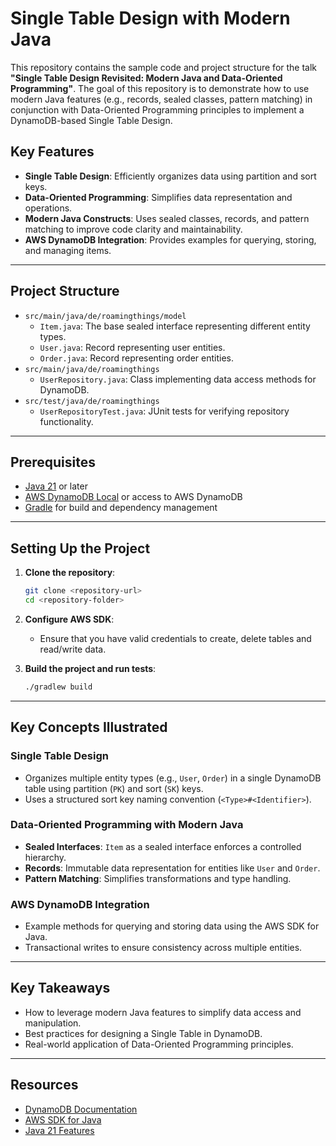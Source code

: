 # Single Table Design with Modern Java

This repository contains the sample code and project structure for the talk **"Single Table Design Revisited: Modern Java and Data-Oriented Programming"**. The goal of this repository is to demonstrate how to use modern Java features (e.g., records, sealed classes, pattern matching) in conjunction with Data-Oriented Programming principles to implement a DynamoDB-based Single Table Design.

## Key Features

- **Single Table Design**: Efficiently organizes data using partition and sort keys.
- **Data-Oriented Programming**: Simplifies data representation and operations.
- **Modern Java Constructs**: Uses sealed classes, records, and pattern matching to improve code clarity and maintainability.
- **AWS DynamoDB Integration**: Provides examples for querying, storing, and managing items.

---

## Project Structure

- `src/main/java/de/roamingthings/model`
    - `Item.java`: The base sealed interface representing different entity types.
    - `User.java`: Record representing user entities.
    - `Order.java`: Record representing order entities.
- `src/main/java/de/roamingthings`
    - `UserRepository.java`: Class implementing data access methods for DynamoDB.
- `src/test/java/de/roamingthings`
    - `UserRepositoryTest.java`: JUnit tests for verifying repository functionality.

---

## Prerequisites

- [Java 21](https://docs.aws.amazon.com/corretto/latest/corretto-21-ug/downloads-list.html) or later
- [AWS DynamoDB Local](https://docs.aws.amazon.com/amazondynamodb/latest/developerguide/DynamoDBLocal.html) or access to AWS DynamoDB
- [Gradle](https://gradle.org/install/) for build and dependency management

---

## Setting Up the Project

1. **Clone the repository**:

   ```bash
   git clone <repository-url>
   cd <repository-folder>
   ```

2. **Configure AWS SDK**:

    - Ensure that you have valid credentials to create, delete tables and read/write data.

3. **Build the project and run tests**:

   ```bash
   ./gradlew build
   ```

---

## Key Concepts Illustrated

### Single Table Design

- Organizes multiple entity types (e.g., `User`, `Order`) in a single DynamoDB table using partition (`PK`) and sort (`SK`) keys.
- Uses a structured sort key naming convention (`<Type>#<Identifier>`).

### Data-Oriented Programming with Modern Java

- **Sealed Interfaces**: `Item` as a sealed interface enforces a controlled hierarchy.
- **Records**: Immutable data representation for entities like `User` and `Order`.
- **Pattern Matching**: Simplifies transformations and type handling.

### AWS DynamoDB Integration

- Example methods for querying and storing data using the AWS SDK for Java.
- Transactional writes to ensure consistency across multiple entities.

---

## Key Takeaways

- How to leverage modern Java features to simplify data access and manipulation.
- Best practices for designing a Single Table in DynamoDB.
- Real-world application of Data-Oriented Programming principles.

---

## Resources

- [DynamoDB Documentation](https://docs.aws.amazon.com/dynamodb/index.html)
- [AWS SDK for Java](https://docs.aws.amazon.com/sdk-for-java/)
- [Java 21 Features](https://openjdk.org/projects/jdk/21/)

